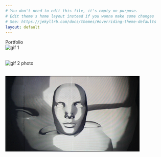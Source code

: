 ```yaml
---
# You don't need to edit this file, it's empty on purpose.
# Edit theme's home layout instead if you wanna make some changes
# See: https://jekyllrb.com/docs/themes/#overriding-theme-defaults
layout: default
---
```


<div class="container">
    <div class="row" style="margin-left:0px">
      <div class="huge-font">Portfolio</div>
      <div class="gif1"><img src="/images/meaningful_registration_1.gif" class="img-responsive" alt="gif 1" style=" padding-bottom: 2rem; max-width:100%"></div>
      <div class="gif2"><img src="/images/MeaningfulRegistration_Sketch2_2.gif" class="img-responsive" alt="gif 2 photo" style="padding-bottom: 2rem; max-width:100%"></div>
      <div class="gif3"><img src="/images/morphism1.gif" class="img-responsive" alt="morphism 1 photo" style="padding-bottom: 2rem; max-width:100%"></div>
    </div>
</div>
